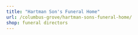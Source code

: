```yaml
---
title: "Hartman Son's Funeral Home"
url: /columbus-grove/hartman-sons-funeral-home/
shop: funeral directors
---
```

